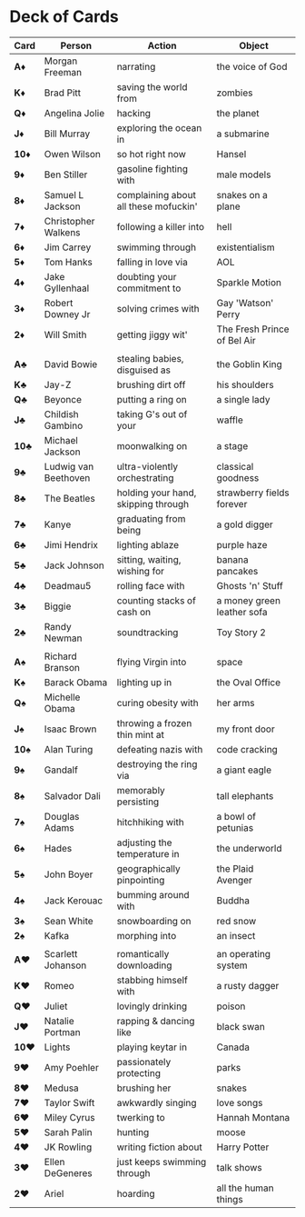 Deck of Cards
======

| Card              | Person                 | Action                                | Object                      |
| ----------------- | ---------------------- | ------------------------------------- | --------------------------- |
| **A**:diamonds:   | Morgan Freeman        | narrating                             | the voice of God            |
| **K**:diamonds:   | Brad Pitt             | saving the world from                 | zombies                     |
| **Q**:diamonds:   | Angelina Jolie        | hacking                               | the planet                  |
| **J**:diamonds:   | Bill Murray           | exploring the ocean in                | a submarine                 |
| **10**:diamonds:  | Owen Wilson           | so hot right now                      | Hansel                      |
| **9**:diamonds:   | Ben Stiller           | gasoline fighting with                | male models                 |
| **8**:diamonds:   | Samuel L Jackson      | complaining about all these mofuckin' | snakes on a plane           |
| **7**:diamonds:   | Christopher Walkens   | following a killer into               | hell                        |
| **6**:diamonds:   | Jim Carrey            | swimming through                      | existentialism              |
| **5**:diamonds:   | Tom Hanks             | falling in love via                   | AOL                         |
| **4**:diamonds:   | Jake Gyllenhaal       | doubting your commitment to           | Sparkle Motion              |
| **3**:diamonds:   | Robert Downey Jr      | solving crimes with                   | Gay 'Watson' Perry          |
| **2**:diamonds:   | Will Smith            | getting jiggy wit'                    | The Fresh Prince of Bel Air |
|||||
| **A**:clubs:   | David Bowie           | stealing babies, disguised as         | the Goblin King             |
| **K**:clubs:   | Jay-Z                 | brushing dirt off                     | his shoulders               |
| **Q**:clubs:   | Beyonce               | putting a ring on                     | a single lady               |
| **J**:clubs:   | Childish Gambino      | taking G's out of your                | waffle                      |
| **10**:clubs:  | Michael Jackson       | moonwalking on                        | a stage                     |
| **9**:clubs:   | Ludwig van Beethoven  | ultra-violently orchestrating         | classical goodness          |
| **8**:clubs:   | The Beatles           | holding your hand, skipping through   | strawberry fields forever   |
| **7**:clubs:   | Kanye                 | graduating from being                 | a gold digger               |
| **6**:clubs:   | Jimi Hendrix          | lighting ablaze                       | purple haze                 |
| **5**:clubs:   | Jack Johnson          | sitting, waiting, wishing for         | banana pancakes             |
| **4**:clubs:   | Deadmau5              | rolling face with                     | Ghosts 'n' Stuff            |
| **3**:clubs:   | Biggie                | counting stacks of cash on            | a money green leather sofa  |
| **2**:clubs:   | Randy Newman          | soundtracking                         | Toy Story 2                 |
|||||
| **A**:spades:   | Richard Branson       | flying Virgin into                    | space                       |
| **K**:spades:   | Barack Obama          | lighting up in                        | the Oval Office             |
| **Q**:spades:   | Michelle Obama        | curing obesity with                   | her arms                    |
| **J**:spades:   | Isaac Brown           | throwing a frozen thin mint at        | my front door               |
| **10**:spades:  | Alan Turing           | defeating nazis with                  | code cracking               |
| **9**:spades:   | Gandalf               | destroying the ring via               | a giant eagle               |
| **8**:spades:   | Salvador Dali         | memorably persisting                  | tall elephants              |
| **7**:spades:   | Douglas Adams         | hitchhiking with                      | a bowl of petunias          |
| **6**:spades:   | Hades                 | adjusting the temperature in          | the underworld              |
| **5**:spades:   | John Boyer            | geographically pinpointing            | the Plaid Avenger           |
| **4**:spades:   | Jack Kerouac          | bumming around with                   | Buddha                      |
| **3**:spades:   | Sean White            | snowboarding on                       | red snow                    |
| **2**:spades:   | Kafka                 | morphing into                         | an insect                   |
|||||
| **A**:hearts:   | Scarlett Johanson     | romantically downloading              | an operating system         |
| **K**:hearts:   | Romeo                 | stabbing himself with                 | a rusty dagger              |
| **Q**:hearts:   | Juliet                | lovingly drinking                     | poison                      |
| **J**:hearts:   | Natalie Portman       | rapping & dancing like                | black swan                  |
| **10**:hearts:  | Lights                | playing keytar in                     | Canada                      |
| **9**:hearts:   | Amy Poehler           | passionately protecting               | parks                       |
| **8**:hearts:   | Medusa                | brushing her                          | snakes                      |
| **7**:hearts:   | Taylor Swift          | awkwardly singing                     | love songs                  |
| **6**:hearts:   | Miley Cyrus           | twerking to                           | Hannah Montana              |
| **5**:hearts:   | Sarah Palin           | hunting                               | moose                       |
| **4**:hearts:   | JK Rowling            | writing fiction about                 | Harry Potter                |
| **3**:hearts:   | Ellen DeGeneres       | just keeps swimming through           | talk shows                  |
| **2**:hearts:   | Ariel                 | hoarding                              | all the human things        |
